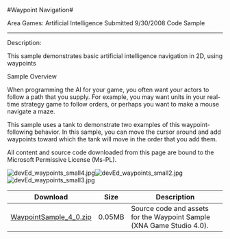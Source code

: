 #Waypoint Navigation#

Area
Games: Artificial Intelligence
Submitted
9/30/2008
Code Sample

---

Description:

This sample demonstrates basic artificial intelligence navigation in 2D, using waypoints

Sample Overview

When programming the AI for your game, you often want your actors to follow a path that you supply. For example, you may want units in your real-time strategy game to follow orders, or perhaps you want to make a mouse navigate a maze.

This sample uses a tank to demonstrate two examples of this waypoint-following behavior. In this sample, you can move the cursor around and add waypoints toward which the tank will move in the order that you add them.


All content and source code downloaded from this page are bound to the Microsoft Permissive License (Ms-PL).

![devEd_waypoints_small4.jpg](https://github.com/kniEngine/XNAGameStudio/blob/main/Images/devEd_waypoints_small4.jpg)![devEd_waypoints_small2.jpg](https://github.com/kniEngine/XNAGameStudio/blob/main/Images/devEd_waypoints_small2.jpg)![devEd_waypoints_small3.jpg](https://github.com/kniEngine/XNAGameStudio/blob/main/Images/devEd_waypoints_small3.jpg)		
	

Download | Size | Description
---|---|---|
[WaypointSample_4_0.zip](https://github.com/kniEngine/XNAGameStudio/blob/main/Samples/WaypointSample_4_0.zip?raw=true) | 0.05MB | Source code and assets for the Waypoint Sample (XNA Game Studio 4.0). 